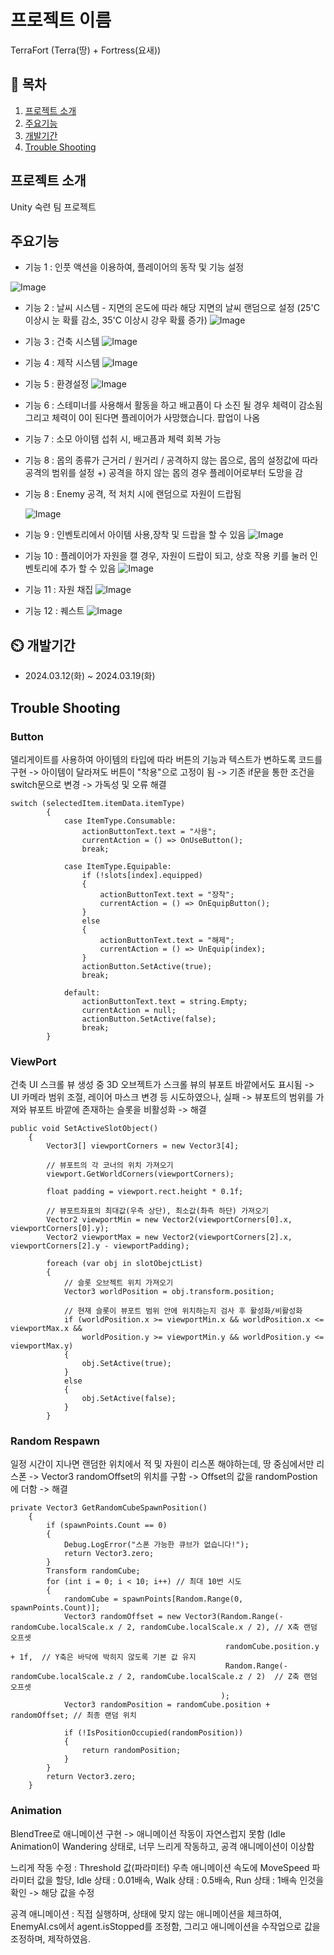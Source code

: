 # 프로젝트 이름 

TerraFort (Terra(땅) + Fortress(요새))

## 📖 목차
1. [프로젝트 소개](#프로젝트-소개)
2. [주요기능](#주요기능)
3. [개발기간](#개발기간)
4. [Trouble Shooting](#trouble-shooting)
   
## 프로젝트 소개
 Unity 숙련 팀 프로젝트
 

## 주요기능

- 기능 1 : 인풋 액션을 이용하여, 플레이어의 동작 및 기능 설정

![Image](https://github.com/user-attachments/assets/01b72c4f-c463-4650-a9b1-6afd7a627d4a)

- 기능 2 : 날씨 시스템 - 지면의 온도에 따라 해당 지면의 날씨 랜덤으로 설정 (25'C 이상시 눈 확률 감소, 35'C 이상시 강우 확률 증가)
![Image](https://github.com/user-attachments/assets/599bc83f-58b8-40e0-8fe6-ba1129ff1a15)

- 기능 3 : 건축 시스템 
![Image](https://github.com/user-attachments/assets/40cfc62c-5adb-4164-86ee-4f538ec8e73a)

- 기능 4 : 제작 시스템
![Image](https://github.com/user-attachments/assets/813d90cd-f379-4c80-a074-76fdac323f48)

- 기능 5 : 환경설정
![Image](https://github.com/user-attachments/assets/d6b48fb2-8148-4602-8bbb-109f6a9f78f4)

- 기능 6 : 스테미너를 사용해서 활동을 하고 배고픔이 다 소진 될 경우 체력이 감소됨 그리고 체력이 0이 된다면 플레이어가 사망했습니다. 팝업이 나옴

- 기능 7 : 소모 아이템 섭취 시, 배고픔과 체력 회복 가능

- 기능 8 : 몹의 종류가 근거리 / 원거리 / 공격하지 않는 몹으로, 몹의 설정값에 따라 공격의 범위를 설정 +) 공격을 하지 않는 몹의 경우 플레이어로부터 도망을 감
  
- 기능 8 : Enemy 공격, 적 처치 시에 랜덤으로 자원이 드랍됨

  ![Image](https://github.com/user-attachments/assets/cfbd9e67-5326-43a2-9bcc-4edd7a879b3e)

- 기능 9 : 인벤토리에서 아이템 사용,장착 및 드랍을 할 수 있음
![Image](https://github.com/user-attachments/assets/fe91852c-90ba-47eb-b7b2-4e75d284e869)

- 기능 10 : 플레이어가 자원을 캘 경우, 자원이 드랍이 되고, 상호 작용 키를 눌러 인벤토리에 추가 할 수 있음
  ![Image](https://github.com/user-attachments/assets/fe776a12-feb6-4a52-9dd4-6eb135d4be19)

- 기능 11 : 자원 채집
  ![Image](https://github.com/user-attachments/assets/c691d2e2-388a-45ae-a2a4-9c9099c88af1)

- 기능 12 : 퀘스트
 ![Image](https://github.com/user-attachments/assets/558c5e6e-ab3b-4a29-a704-6200106a3ea9)


## ⏲️ 개발기간
- 2024.03.12(화) ~ 2024.03.19(화)

## Trouble Shooting

### Button

델리게이트를 사용하여 아이템의 타입에 따라 버튼의 기능과 텍스트가 변하도록 코드를 구현 -> 아이템이 달라져도 버튼이 "착용"으로 고정이 됨 -> 기존 if문을 통한 조건을 switch문으로 변경 -> 가독성 및 오류 해결
```
switch (selectedItem.itemData.itemType)
        {
            case ItemType.Consumable:
                actionButtonText.text = "사용";
                currentAction = () => OnUseButton();
                break;

            case ItemType.Equipable:
                if (!slots[index].equipped)
                {
                    actionButtonText.text = "장착";
                    currentAction = () => OnEquipButton();
                }
                else
                {
                    actionButtonText.text = "해제";
                    currentAction = () => UnEquip(index);
                }
                actionButton.SetActive(true);
                break;

            default:
                actionButtonText.text = string.Empty;
                currentAction = null;
                actionButton.SetActive(false);
                break;
        }
```

### ViewPort

건축 UI 스크롤 뷰 생성 중 3D 오브젝트가 스크롤 뷰의 뷰포트 바깥에서도 표시됨 -> UI 카메라 범위 조절, 레이어 마스크 변경 등 시도하였으나, 실패 -> 뷰포트의 범위를 가져와 뷰포트 바깥에 존재하는 슬롯을 비활성화 -> 해결
```
public void SetActiveSlotObject()
    {
        Vector3[] viewportCorners = new Vector3[4];

        // 뷰포트의 각 코너의 위치 가져오기
        viewport.GetWorldCorners(viewportCorners);

        float padding = viewport.rect.height * 0.1f;

        // 뷰포트좌표의 최대값(우측 상단), 최소값(촤측 하단) 가져오기
        Vector2 viewportMin = new Vector2(viewportCorners[0].x, viewportCorners[0].y); 
        Vector2 viewportMax = new Vector2(viewportCorners[2].x, viewportCorners[2].y - viewportPadding); 

        foreach (var obj in slotObejctList)
        {
            // 슬롯 오브젝트 위치 가져오기
            Vector3 worldPosition = obj.transform.position;

            // 현재 슬롯이 뷰포트 범위 안에 위치하는지 검사 후 활성화/비활성화
            if (worldPosition.x >= viewportMin.x && worldPosition.x <= viewportMax.x &&
                worldPosition.y >= viewportMin.y && worldPosition.y <= viewportMax.y)
            {
                obj.SetActive(true); 
            }
            else
            {
                obj.SetActive(false); 
            }
        }
```

### Random Respawn

일정 시간이 지나면 랜덤한 위치에서 적 및 자원이 리스폰 해야하는데, 땅 중심에서만 리스폰 -> Vector3 randomOffset의 위치를 구함 -> Offset의 값을 randomPostion에 더함 -> 해결

```
private Vector3 GetRandomCubeSpawnPosition()
    {
        if (spawnPoints.Count == 0)
        {
            Debug.LogError("스폰 가능한 큐브가 없습니다!");
            return Vector3.zero;
        }
        Transform randomCube;
        for (int i = 0; i < 10; i++) // 최대 10번 시도
        {
            randomCube = spawnPoints[Random.Range(0, spawnPoints.Count)];
            Vector3 randomOffset = new Vector3(Random.Range(-randomCube.localScale.x / 2, randomCube.localScale.x / 2), // X축 랜덤 오프셋
                                                randomCube.position.y + 1f,  // Y축은 바닥에 박히지 않도록 기본 값 유지
                                                Random.Range(-randomCube.localScale.z / 2, randomCube.localScale.z / 2)  // Z축 랜덤 오프셋
                                               );
            Vector3 randomPosition = randomCube.position + randomOffset; // 최종 랜덤 위치

            if (!IsPositionOccupied(randomPosition))
            {
                return randomPosition;
            }
        }
        return Vector3.zero;
    }
```

### Animation

BlendTree로 애니메이션 구현 -> 애니메이션 작동이 자연스럽지 못함 (Idle Animation이 Wandering 상태로, 너무 느리게 작동하고, 공격 애니메이션이 이상함 

느리게 작동 수정 : Threshold 값(파라미터) 우측 애니메이션 속도에 MoveSpeed 파라미터 값을 할당, Idle 상태 : 0.01배속, Walk 상태 : 0.5배속, Run 상태 : 1배속 인것을 확인 -> 해당 값을 수정

공격 애니메이션 : 직접 실행하며, 상태에 맞지 않는 애니메이션을 체크하여, EnemyAI.cs에서 agent.isStopped를 조정함, 그리고 애니메이션을 수작업으로 값을 조정하며, 제작하였음.
